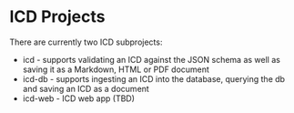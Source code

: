 ICD Projects
============

There are currently two ICD subprojects:

* icd - supports validating an ICD against the JSON schema as well as saving it as a Markdown, HTML or PDF document
* icd-db - supports ingesting an ICD into the database, querying the db and saving an ICD as a document
* icd-web - ICD web app (TBD)

